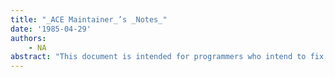 ```yaml
---
title: "_ACE Maintainer_’s _Notes_"
date: '1985-04-29'
authors: 
    - NA
abstract: "This document is intended for programmers who intend to fix, update or otherwise significantly modify the ACE code. A general description and several specific points about the Animation Compiler and Environment will be brought out This is neither a user’s guide nor a guide for animation."
---
```


